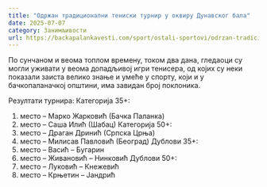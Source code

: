 ```yaml
---
title: "Одржан традиционални тениски турнир у оквиру Дунавског бала"
date: 2025-07-07
category: Занимљивости
url: https://backapalankavesti.com/sport/ostali-sportovi/odrzan-tradicionalni-teniski-turnir-u-okviru-dunavskog-bala/
---
```


По сунчаном и веома топлом времену, током два дана, гледаоци су могли уживати у веома допадљивој игри тенисера, од којих су неки показали заиста велико знање и умеће у спорту, који и у бачкопаланачкој општини, има завидан број поклоника.

Резултати турнира:
Категорија 35+:
1. место – Марко Жарковић (Бачка Паланка)
2. место – Саша Илић (Шабац)
Категорија 50+:
1. место – Драган Дринић (Српска Црња)
2. место – Милисав Павловић (Београд)
Дублови 35+:
1. место – Васић – Бугарин
2. место – Живановић – Нинковић
Дублови 50+:
1. место – Луковић – Кнежевић
2. место – Крњетин – Јандрић
